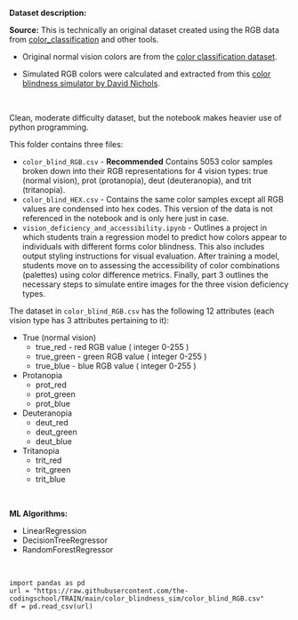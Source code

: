 **Dataset description:**

**Source:** This is technically an original dataset created using the RGB data from [color_classification](https://github.com/the-codingschool/TRAIN-datasets/tree/main/color_blindness_sim) and other tools.

- Original normal vision colors are from the [color classification dataset](https://raw.githubusercontent.com/the-codingschool/TRAIN/main/color_classification/color_data.csv).

- Simulated RGB colors were calculated and extracted from this [color blindness simulator by David Nichols](https://davidmathlogic.com/colorblind/).


<br />

Clean, moderate difficulty dataset, but the notebook makes heavier use of python programming.


This folder contains three files:
- `color_blind_RGB.csv` - **Recommended** Contains 5053 color samples broken down into their RGB representations for 4 vision types: true (normal vision), prot (protanopia), deut (deuteranopia), and trit (tritanopia).
- `color_blind_HEX.csv` - Contains the same color samples except all RGB values are condensed into hex codes. This version of the data is not referenced in the notebook and is only here just in case.
- `vision_deficiency_and_accessibility.ipynb` - Outlines a project in which students train a regression model to predict how colors appear to individuals with different forms color blindness. This also includes output styling instructions for visual evaluation. After training a model, students move on to assessing the accessibility of color combinations (palettes) using color difference metrics. Finally, part 3 outlines the necessary steps to simulate entire images for the three vision deficiency types.


The dataset in `color_blind_RGB.csv` has the following 12 attributes (each vision type has 3 attributes pertaining to it): 
- True (normal vision)
    - true_red - red RGB value ( integer 0-255 )
    - true_green - green RGB value ( integer 0-255 )
    - true_blue - blue RGB value ( integer 0-255 )
- Protanopia
    - prot_red 
    - prot_green
    - prot_blue 
- Deuteranopia
    - deut_red 
    - deut_green
    - deut_blue 
- Tritanopia
    - trit_red 
    - trit_green
    - trit_blue 


<br />

**ML Algorithms:**
- LinearRegression
- DecisionTreeRegressor
- RandomForestRegressor

<br />


```
import pandas as pd
url = "https://raw.githubusercontent.com/the-codingschool/TRAIN/main/color_blindness_sim/color_blind_RGB.csv"
df = pd.read_csv(url)
```
